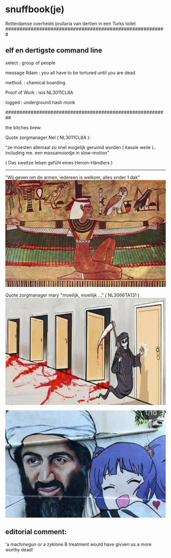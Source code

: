 # snuffbook(je)
Rotterdamse overheids prullaria van dertien in een Turks toilet
#########################################################

elf en dertigste command line
-----------------------------

select   : group of people

message Rdam    : you all have to be tortured until you are dead

method.  : chemical boarding

Proof of Work : isis NL3011CL8A

logged  : underground hash monk

##########################################################

the bitches brew:

Quote zorgmanager Nel ( NL3011CL8A ):

"ze moesten allemaal zo snel mogelijk geruimd worden ( kassie weile ).. including me.
 een massamoordje in slow-motion"
 
 ( Das sweitze leben gefühl eines Heroin-Händlers )
 
 -----------------------------------------------------------------------
 
 "Wij geven om de armen, iedereen is welkom, alles onder 1 dak"
![](https://github.com/nixworks/Snuff-book/blob/master/business%20model/wasteil/AI/ArtBoard%20Image%20(425).jpg)

Quote zorgmanager mary "moeilijk, moeilijk ..." ( NL3066TA131 )
![](https://github.com/nixworks/Snuff-book/blob/master/book%20slot/slot%20machine/AI/ArtBoard%20Image%20(412).jpg)


![](https://github.com/nixworks/Snuff-book/blob/master/gifkabinet/designer%20killing/AI/ArtBoard%20Image%20(414).jpg)

editorial comment:
------------------
'a machinegun or a zyklone B treatment would have givven us a more worthy dead!
